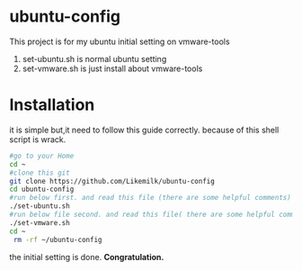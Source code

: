 # ubuntu-config
This project is for my ubuntu initial setting on vmware-tools
1. set-ubuntu.sh is normal ubuntu setting 
2. set-vmware.sh is just install about vmware-tools


# Installation
it is simple but,it need to follow this guide correctly. because of this shell script is wrack.

``` bash
#go to your Home
cd ~
#clone this git
git clone https://github.com/Likemilk/ubuntu-config
cd ubuntu-config
#run below first. and read this file (there are some helpful comments)
./set-ubuntu.sh 
#run below file second. and read this file( there are some helpful comments)
./set-vmware.sh 
cd ~ 
 rm -rf ~/ubuntu-config
```
the initial setting is done. **Congratulation.**




